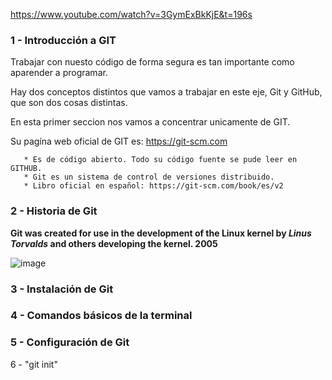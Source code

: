 https://www.youtube.com/watch?v=3GymExBkKjE&t=196s

### 1 - Introducción a GIT

Trabajar con nuesto código de forma segura es tan importante como aparender a programar. 
  
  Hay dos conceptos distintos que vamos a trabajar en este eje, Git y GitHub, que son dos cosas distintas.
  
  En esta primer seccion nos vamos a concentrar unicamente de GIT. 
  
  Su pagína web oficial de GIT es: https://git-scm.com
  
       * Es de código abierto. Todo su código fuente se pude leer en GITHUB.
       * Git es un sistema de control de versiones distribuido. 
       * Libro oficial en español: https://git-scm.com/book/es/v2
       
### 2 - Historia de Git

**Git was created for use in the development of the Linux kernel by _**Linus Torvalds**_ and others developing the kernel. 2005**

  ![image](https://github.com/lole-s/Testing-QA-CUAC/assets/84929029/99bf0c9b-9dae-403f-a396-34647122bbd6)


### 3 - Instalación de Git
### 4 - Comandos básicos de la terminal
### 5 - Configuración de Git
6 - "git init"

